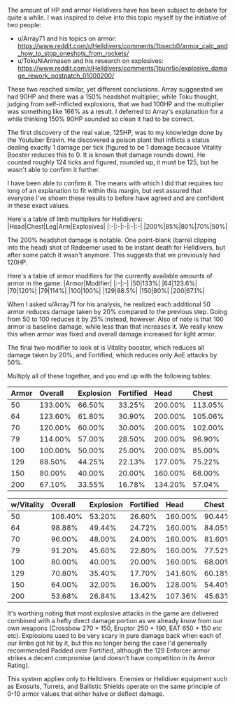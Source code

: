 The amount of HP and armor Helldivers have has been subject to debate for quite a while. I was inspired to delve into this topic myself by the initiative of two people:

- u/Array71 and his topics on armor: https://www.reddit.com/r/Helldivers/comments/1bsecb0/armor_calc_and_how_to_stop_oneshots_from_rockets/
- u/TokuNiArimasen and his research on explosives: https://www.reddit.com/r/Helldivers/comments/1bunr5o/explosive_damage_rework_postpatch_01000200/

These two reached similar, yet different conclusions. Array suggeested we had 90HP and there was a 150% headshot multiplier, while Toku thought, judging from self-inflicted explosions, that we had 100HP and the multiplier was something like 166% as a result. I deferred to Array's explanation for a while thinking 150% 90HP sounded so clean it had to be correct.

The first discovery of the real value, 125HP, was to my knowledge done by the Youtuber Eravin. He discovered a poison plant that inflicts a status dealing exactly 1 damage per tick (figured to be 1 damage because Vitality Booster reduces this to 0. It is known that damage rounds down). He counted roughly 124 ticks and figured, rounded up, it must be 125, but he wasn't able to confirm it further.

I have been able to confirm it. The means with which I did that requires too long of an explanation to fit within this margin, but rest assured that everyone I've shown these results to before have agreed and are confident in these exact values.

Here's a table of limb multipliers for Helldivers:
|Head|Chest|Leg|Arm|Explosives|
|:-|:-|:-|:-|:-|
|200%|85%|80%|70%|50%|

The 200% headshot damage is notable. One point-blank (barrel clipping into the head) shot of Redeemer used to be instant death for Helldivers, but after some patch it wasn't anymore. This suggests that we previously had 120HP.

Here's a table of armor modifiers for the currently available amounts of armor in the game:
|Armor|Modifier|
|:-|:-|
|50|133%|
|64|123.6%|
|70|120%|
|79|114%|
|100|100%|
|129|88.5%|
|150|80%|
|200|67.1%|

When I asked u/Array71 for his analysis, he realized each additional 50 armor reduces damage taken by 20% compared to the previous step. Going from 50 to 100 reduces it by 25% instead, however. Also of note is that 100 armor is baseline damage, while less than that increases it. We really knew this when armor was fixed and overall damage increased for light armor.

The final two modifier to look at is Vitality booster, which reduces all damage taken by 20%, and Fortified, which reduces only AoE attacks by 50%.

Multiply all of these together, and you end up with the following tables:

|Armor|Overall|Explosion|Fortified|Head|Chest|Arm|Leg|
|:-|:-|:-|:-|:-|:-|:-|:-|
|50|133.00%|66.50%|33.25%|200.00%|113.05%|93.10%|106.40%|
|64|123.60%|61.80%|30.90%|200.00%|105.06%|86.52%|98.88%|
|70|120.00%|60.00%|30.00%|200.00%|102.00%|84.00%|96.00%|
|79|114.00%|57.00%|28.50%|200.00%|96.90%|79.80%|91.20%|
|100|100.00%|50.00%|25.00%|200.00%|85.00%|70.00%|80.00%|
|129|88.50%|44.25%|22.13%|177.00%|75.22%|61.95%|70.80%|
|150|80.00%|40.00%|20.00%|160.00%|68.00%|56.00%|64.00%|
|200|67.10%|33.55%|16.78%|134.20%|57.04%|46.97%|53.68%|

|w/Vitality|Overall|Explosion|Fortified|Head|Chest|Arm|Leg|
|:-|:-|:-|:-|:-|:-|:-|:-|
|50|106.40%|53.20%|26.60%|160.00%|90.44%|74.48%|85.12%|
|64|98.88%|49.44%|24.72%|160.00%|84.05%|69.22%|79.10%|
|70|96.00%|48.00%|24.00%|160.00%|81.60%|67.20%|76.80%|
|79|91.20%|45.60%|22.80%|160.00%|77.52%|63.84%|72.96%|
|100|80.00%|40.00%|20.00%|160.00%|68.00%|56.00%|64.00%|
|129|70.80%|35.40%|17.70%|141.60%|60.18%|49.56%|56.64%|
|150|64.00%|32.00%|16.00%|128.00%|54.40%|44.80%|51.20%|
|200|53.68%|26.84%|13.42%|107.36%|45.63%|37.58%|42.94%|

It's worthing noting that most explosive attacks in the game are delivered combined with a hefty direct damage portion as we already know from our own weapons (Crossbow 270 + 150, Eruptor 250 + 190, EAT 650 + 150 etc etc). Explosions used to be very scary in pure damage back when each of our limbs got hit by it, but this no longer being the case I'd genereally recommended Padded over Fortified, although the 129 Enforcer armor strikes a decent compromise (and doesn't have competition in its Armor Rating).

This system applies only to Helldivers. Enemies or Helldiver equipment such as Exosuits, Turrets, and Ballistic Shields operate on the same principle of 0-10 armor values that either halve or deflect damage.
